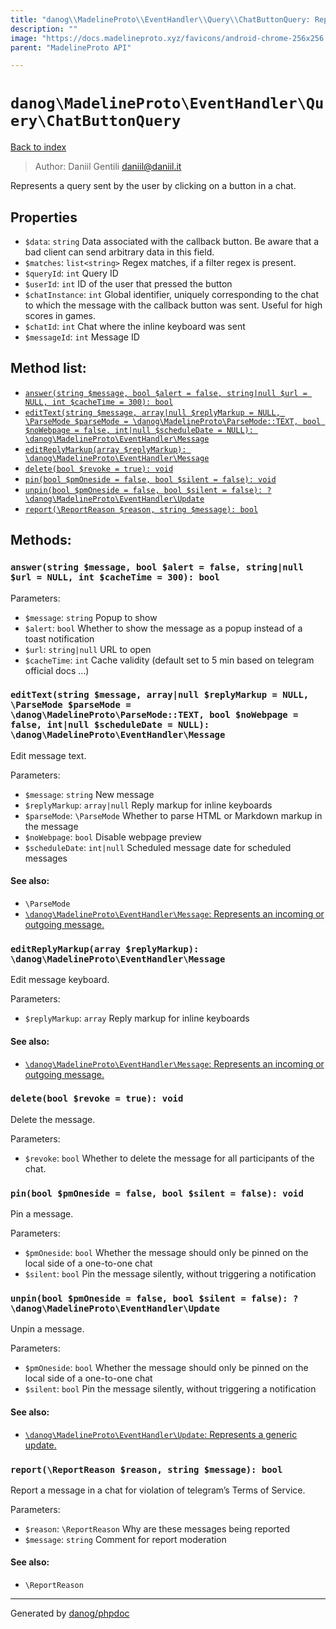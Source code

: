 ```yaml
---
title: "danog\\MadelineProto\\EventHandler\\Query\\ChatButtonQuery: Represents a query sent by the user by clicking on a button in a chat."
description: ""
image: "https://docs.madelineproto.xyz/favicons/android-chrome-256x256.png"
parent: "MadelineProto API"

---
```

# `danog\MadelineProto\EventHandler\Query\ChatButtonQuery`
[Back to index](../../../../index.html)

> Author: Daniil Gentili <daniil@daniil.it>  
  

Represents a query sent by the user by clicking on a button in a chat.  



## Properties
* `$data`: `string` Data associated with the callback button. Be aware that a bad client can send arbitrary data in this field.
* `$matches`: `list<string>` Regex matches, if a filter regex is present.
* `$queryId`: `int` Query ID
* `$userId`: `int` ID of the user that pressed the button
* `$chatInstance`: `int` Global identifier, uniquely corresponding to the chat to which the message with the callback button was sent. Useful for high scores in games.
* `$chatId`: `int` Chat where the inline keyboard was sent
* `$messageId`: `int` Message ID

## Method list:
* [`answer(string $message, bool $alert = false, string|null $url = NULL, int $cacheTime = 300): bool`](#answer-string-message-bool-alert-false-string-null-url-null-int-cachetime-300-bool)
* [`editText(string $message, array|null $replyMarkup = NULL, \ParseMode $parseMode = \danog\MadelineProto\ParseMode::TEXT, bool $noWebpage = false, int|null $scheduleDate = NULL): \danog\MadelineProto\EventHandler\Message`](#edittext-string-message-array-null-replymarkup-null-parsemode-parsemode-danog-madelineproto-parsemode-text-bool-nowebpage-false-int-null-scheduledate-null-danog-madelineproto-eventhandler-message)
* [`editReplyMarkup(array $replyMarkup): \danog\MadelineProto\EventHandler\Message`](#editreplymarkup-array-replymarkup-danog-madelineproto-eventhandler-message)
* [`delete(bool $revoke = true): void`](#delete-bool-revoke-true-void)
* [`pin(bool $pmOneside = false, bool $silent = false): void`](#pin-bool-pmoneside-false-bool-silent-false-void)
* [`unpin(bool $pmOneside = false, bool $silent = false): ?\danog\MadelineProto\EventHandler\Update`](#unpin-bool-pmoneside-false-bool-silent-false-danog-madelineproto-eventhandler-update)
* [`report(\ReportReason $reason, string $message): bool`](#report-reportreason-reason-string-message-bool)

## Methods:
### `answer(string $message, bool $alert = false, string|null $url = NULL, int $cacheTime = 300): bool`




Parameters:

* `$message`: `string` Popup to show  
* `$alert`: `bool` Whether to show the message as a popup instead of a toast notification  
* `$url`: `string|null` URL to open  
* `$cacheTime`: `int` Cache validity (default set to 5 min based on telegram official docs ...)  



### `editText(string $message, array|null $replyMarkup = NULL, \ParseMode $parseMode = \danog\MadelineProto\ParseMode::TEXT, bool $noWebpage = false, int|null $scheduleDate = NULL): \danog\MadelineProto\EventHandler\Message`

Edit message text.


Parameters:

* `$message`: `string` New message  
* `$replyMarkup`: `array|null` Reply markup for inline keyboards  
* `$parseMode`: `\ParseMode` Whether to parse HTML or Markdown markup in the message  
* `$noWebpage`: `bool` Disable webpage preview  
* `$scheduleDate`: `int|null` Scheduled message date for scheduled messages  


#### See also: 
* `\ParseMode`
* [`\danog\MadelineProto\EventHandler\Message`: Represents an incoming or outgoing message.](../../../../danog/MadelineProto/EventHandler/Message.html)




### `editReplyMarkup(array $replyMarkup): \danog\MadelineProto\EventHandler\Message`

Edit message keyboard.


Parameters:

* `$replyMarkup`: `array` Reply markup for inline keyboards  


#### See also: 
* [`\danog\MadelineProto\EventHandler\Message`: Represents an incoming or outgoing message.](../../../../danog/MadelineProto/EventHandler/Message.html)




### `delete(bool $revoke = true): void`

Delete the message.


Parameters:

* `$revoke`: `bool` Whether to delete the message for all participants of the chat.  



### `pin(bool $pmOneside = false, bool $silent = false): void`

Pin a message.


Parameters:

* `$pmOneside`: `bool` Whether the message should only be pinned on the local side of a one-to-one chat  
* `$silent`: `bool` Pin the message silently, without triggering a notification  



### `unpin(bool $pmOneside = false, bool $silent = false): ?\danog\MadelineProto\EventHandler\Update`

Unpin a message.


Parameters:

* `$pmOneside`: `bool` Whether the message should only be pinned on the local side of a one-to-one chat  
* `$silent`: `bool` Pin the message silently, without triggering a notification  


#### See also: 
* [`\danog\MadelineProto\EventHandler\Update`: Represents a generic update.](../../../../danog/MadelineProto/EventHandler/Update.html)




### `report(\ReportReason $reason, string $message): bool`

Report a message in a chat for violation of telegram’s Terms of Service.


Parameters:

* `$reason`: `\ReportReason` Why are these messages being reported  
* `$message`: `string` Comment for report moderation  


#### See also: 
* `\ReportReason`




---
Generated by [danog/phpdoc](https://phpdoc.daniil.it)

